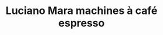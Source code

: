 ---
title: "Luciano Mara machines à café espresso"
url: /montreal/luciano-mara-machines-a-cafe-espresso/
shop: coffee
---